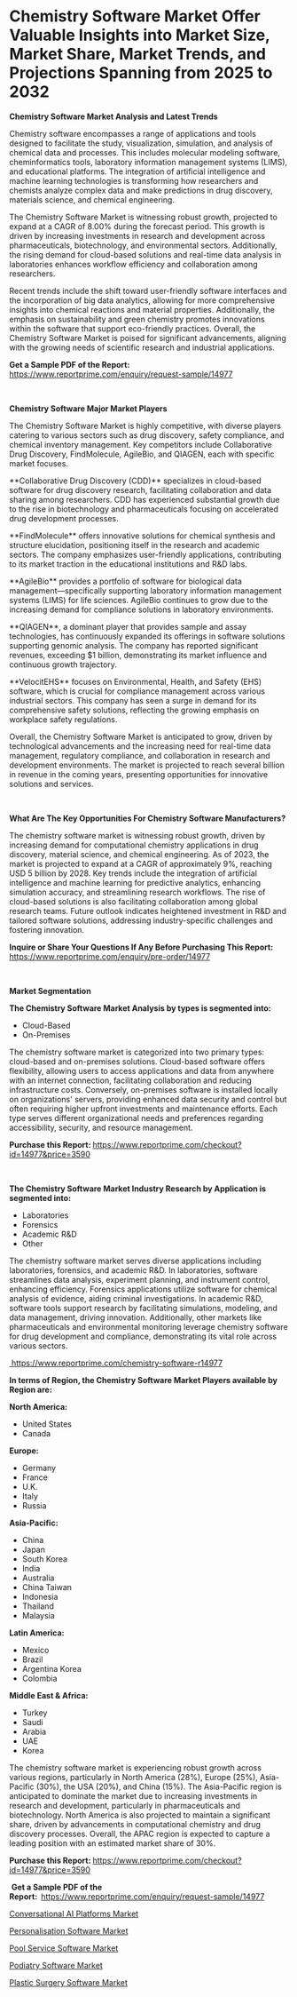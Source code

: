 <p><h1>Chemistry Software Market Offer Valuable Insights into Market Size, Market Share, Market Trends, and Projections Spanning from 2025 to 2032</h1></p><p><strong>Chemistry Software Market Analysis and Latest Trends</strong></p>
<p><p>Chemistry software encompasses a range of applications and tools designed to facilitate the study, visualization, simulation, and analysis of chemical data and processes. This includes molecular modeling software, cheminformatics tools, laboratory information management systems (LIMS), and educational platforms. The integration of artificial intelligence and machine learning technologies is transforming how researchers and chemists analyze complex data and make predictions in drug discovery, materials science, and chemical engineering.</p><p>The Chemistry Software Market is witnessing robust growth, projected to expand at a CAGR of 8.00% during the forecast period. This growth is driven by increasing investments in research and development across pharmaceuticals, biotechnology, and environmental sectors. Additionally, the rising demand for cloud-based solutions and real-time data analysis in laboratories enhances workflow efficiency and collaboration among researchers.</p><p>Recent trends include the shift toward user-friendly software interfaces and the incorporation of big data analytics, allowing for more comprehensive insights into chemical reactions and material properties. Additionally, the emphasis on sustainability and green chemistry promotes innovations within the software that support eco-friendly practices. Overall, the Chemistry Software Market is poised for significant advancements, aligning with the growing needs of scientific research and industrial applications.</p></p>
<p><strong>Get a Sample PDF of the Report:&nbsp;</strong> <a href="https://www.reportprime.com/enquiry/request-sample/14977?utm_campaign=1901&utm_medium=2&utm_source=Github&utm_content=ia&utm_term=20032025&utm_id=chemistry-software">https://www.reportprime.com/enquiry/request-sample/14977</a></p>
<p>&nbsp;</p>
<p><strong>Chemistry Software Major Market Players</strong></p>
<p><p>The Chemistry Software Market is highly competitive, with diverse players catering to various sectors such as drug discovery, safety compliance, and chemical inventory management. Key competitors include Collaborative Drug Discovery, FindMolecule, AgileBio, and QIAGEN, each with specific market focuses.</p><p>**Collaborative Drug Discovery (CDD)** specializes in cloud-based software for drug discovery research, facilitating collaboration and data sharing among researchers. CDD has experienced substantial growth due to the rise in biotechnology and pharmaceuticals focusing on accelerated drug development processes.</p><p>**FindMolecule** offers innovative solutions for chemical synthesis and structure elucidation, positioning itself in the research and academic sectors. The company emphasizes user-friendly applications, contributing to its market traction in the educational institutions and R&D labs.</p><p>**AgileBio** provides a portfolio of software for biological data management—specifically supporting laboratory information management systems (LIMS) for life sciences. AgileBio continues to grow due to the increasing demand for compliance solutions in laboratory environments.</p><p>**QIAGEN**, a dominant player that provides sample and assay technologies, has continuously expanded its offerings in software solutions supporting genomic analysis. The company has reported significant revenues, exceeding $1 billion, demonstrating its market influence and continuous growth trajectory.</p><p>**VelocitEHS** focuses on Environmental, Health, and Safety (EHS) software, which is crucial for compliance management across various industrial sectors. This company has seen a surge in demand for its comprehensive safety solutions, reflecting the growing emphasis on workplace safety regulations.</p><p>Overall, the Chemistry Software Market is anticipated to grow, driven by technological advancements and the increasing need for real-time data management, regulatory compliance, and collaboration in research and development environments. The market is projected to reach several billion in revenue in the coming years, presenting opportunities for innovative solutions and services.</p></p>
<p>&nbsp;</p>
<p><strong>What Are The Key Opportunities For Chemistry Software Manufacturers?</strong></p>
<p><p>The chemistry software market is witnessing robust growth, driven by increasing demand for computational chemistry applications in drug discovery, material science, and chemical engineering. As of 2023, the market is projected to expand at a CAGR of approximately 9%, reaching USD 5 billion by 2028. Key trends include the integration of artificial intelligence and machine learning for predictive analytics, enhancing simulation accuracy, and streamlining research workflows. The rise of cloud-based solutions is also facilitating collaboration among global research teams. Future outlook indicates heightened investment in R&D and tailored software solutions, addressing industry-specific challenges and fostering innovation.</p></p>
<p><strong>Inquire or Share Your Questions If Any Before Purchasing This Report:</strong> <a href="https://www.reportprime.com/enquiry/pre-order/14977?utm_campaign=1901&utm_medium=2&utm_source=Github&utm_content=ia&utm_term=20032025&utm_id=chemistry-software">https://www.reportprime.com/enquiry/pre-order/14977</a></p>
<p>&nbsp;</p>
<p><strong>Market Segmentation</strong></p>
<p><strong>The Chemistry Software Market Analysis by types is segmented into:</strong></p>
<p><ul><li>Cloud-Based</li><li>On-Premises</li></ul></p>
<p><p>The chemistry software market is categorized into two primary types: cloud-based and on-premises solutions. Cloud-based software offers flexibility, allowing users to access applications and data from anywhere with an internet connection, facilitating collaboration and reducing infrastructure costs. Conversely, on-premises software is installed locally on organizations' servers, providing enhanced data security and control but often requiring higher upfront investments and maintenance efforts. Each type serves different organizational needs and preferences regarding accessibility, security, and resource management.</p></p>
<p><strong>Purchase this Report:&nbsp;</strong><a href="https://www.reportprime.com/checkout?id=14977&price=3590&utm_campaign=1901&utm_medium=2&utm_source=Github&utm_content=ia&utm_term=20032025&utm_id=chemistry-software">https://www.reportprime.com/checkout?id=14977&price=3590</a></p>
<p>&nbsp;</p>
<p><strong>The Chemistry Software Market Industry Research by Application is segmented into:</strong></p>
<p><ul><li>Laboratories</li><li>Forensics</li><li>Academic R&D</li><li>Other</li></ul></p>
<p><p>The chemistry software market serves diverse applications including laboratories, forensics, and academic R&D. In laboratories, software streamlines data analysis, experiment planning, and instrument control, enhancing efficiency. Forensics applications utilize software for chemical analysis of evidence, aiding criminal investigations. In academic R&D, software tools support research by facilitating simulations, modeling, and data management, driving innovation. Additionally, other markets like pharmaceuticals and environmental monitoring leverage chemistry software for drug development and compliance, demonstrating its vital role across various sectors.</p></p>
<p><a href="https://www.reportprime.com/chemistry-software-r14977?utm_campaign=1901&utm_medium=2&utm_source=Github&utm_content=ia&utm_term=20032025&utm_id=chemistry-software">&nbsp;https://www.reportprime.com/chemistry-software-r14977</a></p>
<p><strong>In terms of Region, the Chemistry Software Market Players available by Region are:</strong></p>
<p>
    <p> <strong> North America: </strong>
        <ul>
            <li>United States</li>
            <li>Canada</li>
        </ul>
        </p> 
    <p> <strong> Europe: </strong>
        <ul>
            <li>Germany</li>
            <li>France</li>
            <li>U.K.</li>
            <li>Italy</li>
            <li>Russia</li>
        </ul>
        </p> 
    <p> <strong> Asia-Pacific: </strong>
        <ul>
            <li>China</li>
            <li>Japan</li>
            <li>South Korea</li>
            <li>India</li>
            <li>Australia</li>
            <li>China Taiwan</li>
            <li>Indonesia</li>
            <li>Thailand</li>
            <li>Malaysia</li>
        </ul>
        </p> 
    <p> <strong> Latin America: </strong>
        <ul>
            <li>Mexico</li>
            <li>Brazil</li>
            <li>Argentina Korea</li>
            <li>Colombia</li>
        </ul>
        </p> 
    <p> <strong> Middle East & Africa: </strong>
        <ul>
            <li>Turkey</li>
            <li>Saudi</li>
            <li>Arabia</li>
            <li>UAE</li>
            <li>Korea</li>
        </ul>
    </p>
    </p>
<p><p>The chemistry software market is experiencing robust growth across various regions, particularly in North America (28%), Europe (25%), Asia-Pacific (30%), the USA (20%), and China (15%). The Asia-Pacific region is anticipated to dominate the market due to increasing investments in research and development, particularly in pharmaceuticals and biotechnology. North America is also projected to maintain a significant share, driven by advancements in computational chemistry and drug discovery processes. Overall, the APAC region is expected to capture a leading position with an estimated market share of 30%.</p></p>
<p><strong>Purchase this Report: </strong><a href="https://www.reportprime.com/checkout?id=14977&price=3590&utm_campaign=1901&utm_medium=2&utm_source=Github&utm_content=ia&utm_term=20032025&utm_id=chemistry-software">https://www.reportprime.com/checkout?id=14977&price=3590</a></p>
<p>&nbsp;<strong>Get a Sample PDF of the Report:&nbsp;&nbsp;</strong><a href="https://www.reportprime.com/enquiry/request-sample/14977?utm_campaign=1901&utm_medium=2&utm_source=Github&utm_content=ia&utm_term=20032025&utm_id=chemistry-software">https://www.reportprime.com/enquiry/request-sample/14977</a></p>
<p><strong></strong></p>
<p><p><a href="https://github.com/ryantindyaiz/Market-Research-Report-List-1/blob/main/conversational-ai-platforms-market.md?utm_campaign=1901&utm_medium=2&utm_source=Github&utm_content=ia&utm_term=20032025&utm_id=chemistry-software">Conversational AI Platforms Market</a></p><p><a href="https://github.com/motosyuliq/Market-Research-Report-List-1/blob/main/personalisation-software-market.md?utm_campaign=1901&utm_medium=2&utm_source=Github&utm_content=ia&utm_term=20032025&utm_id=chemistry-software">Personalisation Software Market</a></p><p><a href="https://github.com/spehnluenaru/Market-Research-Report-List-1/blob/main/pool-service-software-market.md?utm_campaign=1901&utm_medium=2&utm_source=Github&utm_content=ia&utm_term=20032025&utm_id=chemistry-software">Pool Service Software Market</a></p><p><a href="https://github.com/thapabylers2/Market-Research-Report-List-1/blob/main/podiatry-software-market.md?utm_campaign=1901&utm_medium=2&utm_source=Github&utm_content=ia&utm_term=20032025&utm_id=chemistry-software">Podiatry Software Market</a></p><p><a href="https://github.com/muskoaizahfi/Market-Research-Report-List-1/blob/main/plastic-surgery-software-market.md?utm_campaign=1901&utm_medium=2&utm_source=Github&utm_content=ia&utm_term=20032025&utm_id=chemistry-software">Plastic Surgery Software Market</a></p></p>